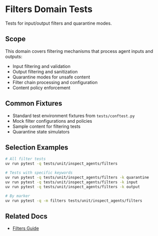 # Filters Domain Tests

Tests for input/output filters and quarantine modes.

## Scope
This domain covers filtering mechanisms that process agent inputs and outputs:
- Input filtering and validation
- Output filtering and sanitization
- Quarantine modes for unsafe content
- Filter chain processing and configuration
- Content policy enforcement

## Common Fixtures
- Standard test environment fixtures from `tests/conftest.py`
- Mock filter configurations and policies
- Sample content for filtering tests
- Quarantine state simulators

## Selection Examples
```bash
# All filter tests
uv run pytest -q tests/unit/inspect_agents/filters

# Tests with specific keywords
uv run pytest -q tests/unit/inspect_agents/filters -k quarantine
uv run pytest -q tests/unit/inspect_agents/filters -k input
uv run pytest -q tests/unit/inspect_agents/filters -k output

# By marker
uv run pytest -q -m filters tests/unit/inspect_agents/filters
```

## Related Docs
- [Filters Guide](../../docs/TESTING_FILTERS.md)

